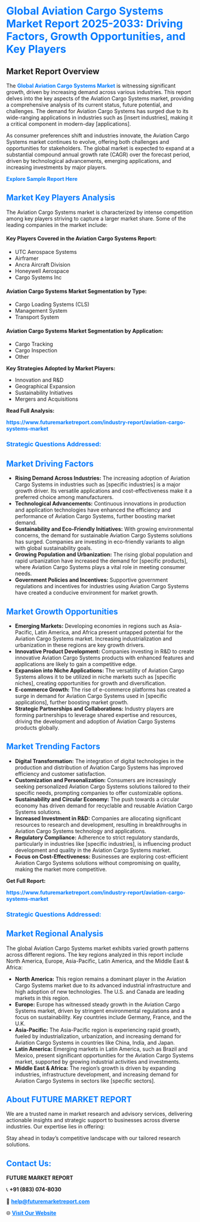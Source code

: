<h1 style="color: #007BFF;">Global Aviation Cargo Systems Market Report 2025-2033: Driving Factors, Growth Opportunities, and Key Players</h1>

<section id="overview">
<h2>Market Report Overview</h2>
<p>The <a href="https://www.futuremarketreport.com/industry-report/aviation-cargo-systems-market" style="color: #007BFF; text-decoration: none;"><strong>Global Aviation Cargo Systems Market</strong></a> is witnessing significant growth, driven by increasing demand across various industries. This report delves into the key aspects of the Aviation Cargo Systems market, providing a comprehensive analysis of its current status, future potential, and challenges. The demand for Aviation Cargo Systems has surged due to its wide-ranging applications in industries such as [insert industries], making it a critical component in modern-day [applications].</p>
<p>As consumer preferences shift and industries innovate, the Aviation Cargo Systems market continues to evolve, offering both challenges and opportunities for stakeholders. The global market is expected to expand at a substantial compound annual growth rate (CAGR) over the forecast period, driven by technological advancements, emerging applications, and increasing investments by major players.</p>
</section>

<section id="overview">
<p><a href="https://www.futuremarketreport.com/request-sample/reportId=90141" style="color: #007BFF; text-decoration: none;"><strong>Explore Sample Report Here</strong></a></p>
</section>

<section id="key-players">
<h2 style="color: #007BFF;">Market Key Players Analysis</h2>
<p>The Aviation Cargo Systems market is characterized by intense competition among key players striving to capture a larger market share. Some of the leading companies in the market include:</p>
<h4>Key Players Covered in the Aviation Cargo Systems Report:</h4>
<ul><li>UTC Aerospace Systems</li><li>Airframer</li><li>Ancra Aircraft Division</li><li>Honeywell Aerospace</li><li>Cargo Systems Inc</li></ul>
<h4>Aviation Cargo Systems Market Segmentation by Type:</h4>
<ul><li>Cargo Loading Systems (CLS)</li><li>Management System</li><li>Transport System</li></ul>

<h4>Aviation Cargo Systems Market Segmentation by Application:</h4>
<ul><li>Cargo Tracking</li><li>Cargo Inspection</li><li>Other</li></ul>
<p><strong>Key Strategies Adopted by Market Players:</strong></p>
<ul>
<li>Innovation and R&D</li>
<li>Geographical Expansion</li>
<li>Sustainability Initiatives</li>
<li>Mergers and Acquisitions</li>
</ul>
</section>

<section>
<p><strong>Read Full Analysis: </strong></p><a href="https://www.futuremarketreport.com/industry-report/aviation-cargo-systems-market" style="color: #007BFF; text-decoration: none;"><strong>https://www.futuremarketreport.com/industry-report/aviation-cargo-systems-market</strong></a>
<h3 style="color: #007BFF;">Strategic Questions Addressed:</h3>
</section>

<section id="driving-factors">
<h2 style="color: #007BFF;">Market Driving Factors</h2>
<ul>
<li><strong>Rising Demand Across Industries:</strong> The increasing adoption of Aviation Cargo Systems in industries such as [specific industries] is a major growth driver. Its versatile applications and cost-effectiveness make it a preferred choice among manufacturers.</li>
<li><strong>Technological Advancements:</strong> Continuous innovations in production and application technologies have enhanced the efficiency and performance of Aviation Cargo Systems, further boosting market demand.</li>
<li><strong>Sustainability and Eco-Friendly Initiatives:</strong> With growing environmental concerns, the demand for sustainable Aviation Cargo Systems solutions has surged. Companies are investing in eco-friendly variants to align with global sustainability goals.</li>
<li><strong>Growing Population and Urbanization:</strong> The rising global population and rapid urbanization have increased the demand for [specific products], where Aviation Cargo Systems plays a vital role in meeting consumer needs.</li>
<li><strong>Government Policies and Incentives:</strong> Supportive government regulations and incentives for industries using Aviation Cargo Systems have created a conducive environment for market growth.</li>
</ul>
</section>

<section id="growth-opportunities">
<h2 style="color: #007BFF;">Market Growth Opportunities</h2>
<ul>
<li><strong>Emerging Markets:</strong> Developing economies in regions such as Asia-Pacific, Latin America, and Africa present untapped potential for the Aviation Cargo Systems market. Increasing industrialization and urbanization in these regions are key growth drivers.</li>
<li><strong>Innovative Product Development:</strong> Companies investing in R&D to create innovative Aviation Cargo Systems products with enhanced features and applications are likely to gain a competitive edge.</li>
<li><strong>Expansion into Niche Applications:</strong> The versatility of Aviation Cargo Systems allows it to be utilized in niche markets such as [specific niches], creating opportunities for growth and diversification.</li>
<li><strong>E-commerce Growth:</strong> The rise of e-commerce platforms has created a surge in demand for Aviation Cargo Systems used in [specific applications], further boosting market growth.</li>
<li><strong>Strategic Partnerships and Collaborations:</strong> Industry players are forming partnerships to leverage shared expertise and resources, driving the development and adoption of Aviation Cargo Systems products globally.</li>
</ul>
</section>

<section id="trending-factors">
<h2 style="color: #007BFF;">Market Trending Factors</h2>
<ul>
<li><strong>Digital Transformation:</strong> The integration of digital technologies in the production and distribution of Aviation Cargo Systems has improved efficiency and customer satisfaction.</li>
<li><strong>Customization and Personalization:</strong> Consumers are increasingly seeking personalized Aviation Cargo Systems solutions tailored to their specific needs, prompting companies to offer customizable options.</li>
<li><strong>Sustainability and Circular Economy:</strong> The push towards a circular economy has driven demand for recyclable and reusable Aviation Cargo Systems solutions.</li>
<li><strong>Increased Investment in R&D:</strong> Companies are allocating significant resources to research and development, resulting in breakthroughs in Aviation Cargo Systems technology and applications.</li>
<li><strong>Regulatory Compliance:</strong> Adherence to strict regulatory standards, particularly in industries like [specific industries], is influencing product development and quality in the Aviation Cargo Systems market.</li>
<li><strong>Focus on Cost-Effectiveness:</strong> Businesses are exploring cost-efficient Aviation Cargo Systems solutions without compromising on quality, making the market more competitive.</li>
</ul>
</section>

<section>
<p><strong>Get Full Report: </strong></p><a href="https://www.futuremarketreport.com/industry-report/aviation-cargo-systems-market" style="color: #007BFF; text-decoration: none;"><strong>https://www.futuremarketreport.com/industry-report/aviation-cargo-systems-market</strong></a>
<h3 style="color: #007BFF;">Strategic Questions Addressed:</h3>
</section>


<section id="regional-analysis">
<h2 style="color: #007BFF;">Market Regional Analysis</h2>
<p>The global Aviation Cargo Systems market exhibits varied growth patterns across different regions. The key regions analyzed in this report include North America, Europe, Asia-Pacific, Latin America, and the Middle East & Africa:</p>
<ul>
<li><strong>North America:</strong> This region remains a dominant player in the Aviation Cargo Systems market due to its advanced industrial infrastructure and high adoption of new technologies. The U.S. and Canada are leading markets in this region.</li>
<li><strong>Europe:</strong> Europe has witnessed steady growth in the Aviation Cargo Systems market, driven by stringent environmental regulations and a focus on sustainability. Key countries include Germany, France, and the U.K.</li>
<li><strong>Asia-Pacific:</strong> The Asia-Pacific region is experiencing rapid growth, fueled by industrialization, urbanization, and increasing demand for Aviation Cargo Systems in countries like China, India, and Japan.</li>
<li><strong>Latin America:</strong> Emerging markets in Latin America, such as Brazil and Mexico, present significant opportunities for the Aviation Cargo Systems market, supported by growing industrial activities and investments.</li>
<li><strong>Middle East & Africa:</strong> The region’s growth is driven by expanding industries, infrastructure development, and increasing demand for Aviation Cargo Systems in sectors like [specific sectors].</li>
</ul>
</section>

<footer>
<h2 style="color: #007BFF;">About FUTURE MARKET REPORT</h2>
<p>We are a trusted name in market research and advisory services, delivering actionable insights and strategic support to businesses across diverse industries. Our expertise lies in offering:</p>

<p>Stay ahead in today’s competitive landscape with our tailored research solutions.</p>

<h2 style="color: #007BFF;">Contact Us:</h2>
<p><strong>FUTURE MARKET REPORT</strong></p>
<p>📞 <strong>+91 (883) 074-8030</strong></p>
<p>📧 <strong><a href="mailto:help@futuremarketreport.com" style="color: #007BFF;">help@futuremarketreport.com</a></strong></p>
<p>🌐 <strong><a href="https://www.futuremarketreport.com/" style="color: #007BFF;">Visit Our Website</a></strong></p>
</footer>